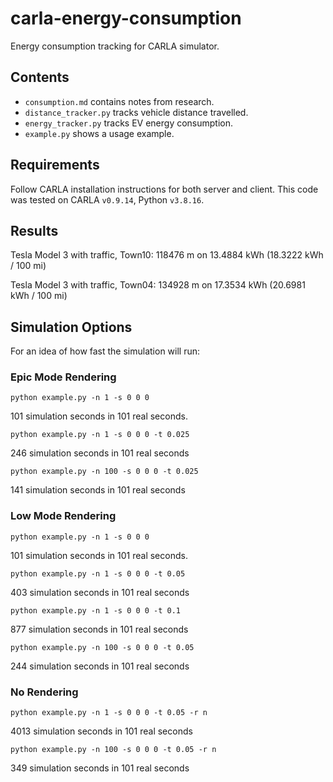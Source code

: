 # carla-energy-consumption
Energy consumption tracking for CARLA simulator.


## Contents
- `consumption.md` contains notes from research.
- `distance_tracker.py` tracks vehicle distance travelled.
- `energy_tracker.py` tracks EV energy consumption.
- `example.py` shows a usage example.

## Requirements
Follow CARLA installation instructions for both server and client. This code was tested on CARLA `v0.9.14`, Python `v3.8.16`.

## Results
Tesla Model 3 with traffic, Town10:
118476 m on 13.4884 kWh (18.3222 kWh / 100 mi)

Tesla Model 3 with traffic, Town04:
134928 m on 17.3534 kWh (20.6981 kWh / 100 mi)

## Simulation Options
For an idea of how fast the simulation will run:

### Epic Mode Rendering
```python example.py -n 1 -s 0 0 0```

101 simulation seconds in 101 real seconds.

```python example.py -n 1 -s 0 0 0 -t 0.025```

246 simulation seconds in 101 real seconds

```python example.py -n 100 -s 0 0 0 -t 0.025```

141 simulation seconds in 101 real seconds

### Low Mode Rendering
```python example.py -n 1 -s 0 0 0```

101 simulation seconds in 101 real seconds.

```python example.py -n 1 -s 0 0 0 -t 0.05```

403 simulation seconds in 101 real seconds

```python example.py -n 1 -s 0 0 0 -t 0.1```

877 simulation seconds in 101 real seconds

```python example.py -n 100 -s 0 0 0 -t 0.05```

244 simulation seconds in 101 real seconds

### No Rendering
```python example.py -n 1 -s 0 0 0 -t 0.05 -r n```

4013 simulation seconds in 101 real seconds

```python example.py -n 100 -s 0 0 0 -t 0.05 -r n```

349 simulation seconds in 101 real seconds
